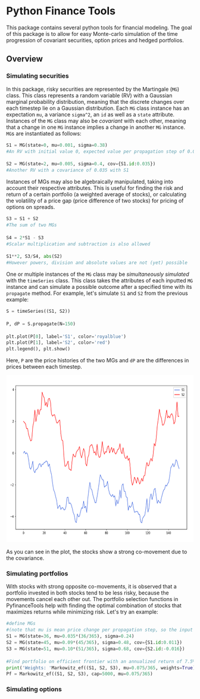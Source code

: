 # Python Finance Tools
This package contains several python tools for financial modeling. The goal of this package is to allow for easy Monte-carlo simulation of the time progression of covariant securities, option prices and hedged portfolios.  

## Overview

### Simulating securities
In this package, risky securities are represented by the Martingale (`MG`) class. This class represents a random variable (RV) with a Gaussian marginal probability distribution, meaning that the discrete changes over each timestep lie on a Gaussian distribution. Each `MG` class instance has an expectation `mu`, a variance `sigma^2`, an `id` as well as a `state` attribute. Instances of the `MG` class may also be _covariant_ with each other, meaning that a change in one `MG` instance implies a change in another `MG` instance. `MG`s are instantiated as follows:
```python
S1 = MG(state=0, mu=0.001, sigma=0.38)
#An RV with initial value 0, expected value per propagation step of 0.001 and a standard deviation of 0.38

S2 = MG(state=2, mu=0.005, sigma=0.4, cov={S1.id:0.035})
#Another RV with a covariance of 0.035 with S1
```
Instances of MGs may also be algebraically manipulated, taking into account their respective attributes. This is useful for finding the risk and return of a certain portfolio (a weighted average of stocks), or calculating the volatility of a price gap (price difference of two stocks) for pricing of options on spreads.
```python
S3 = S1 + S2
#The sum of two MGs

S4 = 2*S1 - S3
#Scalar multiplication and subtraction is also allowed

S1**2, S3/S4, abs(S2)
#However powers, division and absolute values are not (yet) possible
```
One or multiple instances of the `MG` class may be _simultaneously simulated_ with the `timeSeries` class. This class takes the attributes of each inputted `MG` instance and can simulate a possible outcome after a specified time with its `propagate` method. For example, let's simulate `S1` and `S2` from the previous example:
```python
S = timeSeries((S1, S2))

P, dP = S.propagate(N=150)

plt.plot(P[0], label='S1', color='royalblue')
plt.plot(P[1], label='S2', color='red')
plt.legend(), plt.show()
```
Here, `P` are the price histories of the two MGs and `dP` are the differences in prices between each timestep.

<img src="docs/S1-S2.png" width="600" height="448">

As you can see in the plot, the stocks show a strong co-movement due to the covariance.

### Simulating portfolios
With stocks with strong opposite co-movements, it is observed that a portfolio invested in both stocks tend to be less risky, because the movements cancel each other out. 
The portfolio selection functions in PyfinanceTools help with finding the optimal combination of stocks that maximizes returns while minimizing risk. Let's try an example:

```python
#define MGs
#(note that mu is mean price change per propagation step, so the input is converted from annualized return percentage)
S1 = MG(state=36, mu=0.035*(36/365), sigma=0.24)
S2 = MG(state=45, mu=0.09*(45/365), sigma=0.48, cov={S1.id:0.011})
S3 = MG(state=51, mu=0.10*(51/365), sigma=0.68, cov={S2.id:-0.016})

#Find portfolio on efficient frontier with an annualized return of 7.5%
print('Weights: 'Markowitz_ef((S1, S2, S3), mu=0.075/365, weights=True))	#[0.31909235, 0.4258997,  0.25500795]
Pf = Markowitz_ef((S1, S2, S3), cap=5000, mu=0.075/365)
```


### Simulating options


